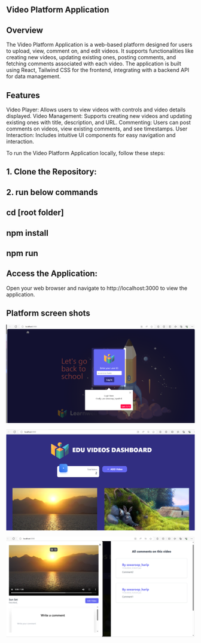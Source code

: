 ## Video Platform Application

## Overview
The Video Platform Application is a web-based platform designed for users to upload, view, comment on, and edit videos. It supports functionalities like creating new videos, updating existing ones, posting comments, and fetching comments associated with each video. The application is built using React, Tailwind CSS for the frontend, integrating with a backend API for data management.

## Features
Video Player: Allows users to view videos with controls and video details displayed.
Video Management: Supports creating new videos and updating existing ones with title, description, and URL.
Commenting: Users can post comments on videos, view existing comments, and see timestamps.
User Interaction: Includes intuitive UI components for easy navigation and interaction.

To run the Video Platform Application locally, follow these steps:

## 1.  Clone the Repository:

## 2. run below commands

## cd [root folder]
## npm install
## npm run


## Access the Application:
Open your web browser and navigate to http://localhost:3000 to view the application.

## Platform screen shots

![alt text](./screenshots/Screenshot%20(616).png)

![alt text](./screenshots/Screenshot%20(617).png)

![alt text](./screenshots/Screenshot%20(619).png)